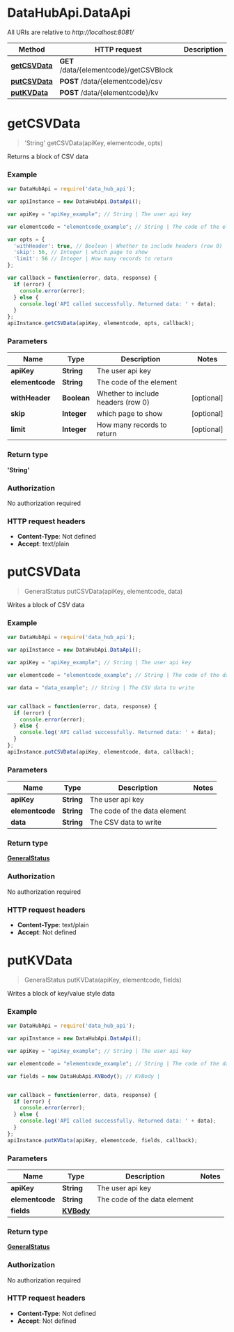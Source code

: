 # DataHubApi.DataApi

All URIs are relative to *http://localhost:8081/*

Method | HTTP request | Description
------------- | ------------- | -------------
[**getCSVData**](DataApi.md#getCSVData) | **GET** /data/{elementcode}/getCSVBlock | 
[**putCSVData**](DataApi.md#putCSVData) | **POST** /data/{elementcode}/csv | 
[**putKVData**](DataApi.md#putKVData) | **POST** /data/{elementcode}/kv | 


<a name="getCSVData"></a>
# **getCSVData**
> &#39;String&#39; getCSVData(apiKey, elementcode, opts)



Returns a block of CSV data

### Example
```javascript
var DataHubApi = require('data_hub_api');

var apiInstance = new DataHubApi.DataApi();

var apiKey = "apiKey_example"; // String | The user api key

var elementcode = "elementcode_example"; // String | The code of the element

var opts = { 
  'withHeader': true, // Boolean | Whether to include headers (row 0)
  'skip': 56, // Integer | which page to show
  'limit': 56 // Integer | How many records to return
};

var callback = function(error, data, response) {
  if (error) {
    console.error(error);
  } else {
    console.log('API called successfully. Returned data: ' + data);
  }
};
apiInstance.getCSVData(apiKey, elementcode, opts, callback);
```

### Parameters

Name | Type | Description  | Notes
------------- | ------------- | ------------- | -------------
 **apiKey** | **String**| The user api key | 
 **elementcode** | **String**| The code of the element | 
 **withHeader** | **Boolean**| Whether to include headers (row 0) | [optional] 
 **skip** | **Integer**| which page to show | [optional] 
 **limit** | **Integer**| How many records to return | [optional] 

### Return type

**&#39;String&#39;**

### Authorization

No authorization required

### HTTP request headers

 - **Content-Type**: Not defined
 - **Accept**: text/plain

<a name="putCSVData"></a>
# **putCSVData**
> GeneralStatus putCSVData(apiKey, elementcode, data)



Writes a block of CSV data

### Example
```javascript
var DataHubApi = require('data_hub_api');

var apiInstance = new DataHubApi.DataApi();

var apiKey = "apiKey_example"; // String | The user api key

var elementcode = "elementcode_example"; // String | The code of the data element

var data = "data_example"; // String | The CSV data to write


var callback = function(error, data, response) {
  if (error) {
    console.error(error);
  } else {
    console.log('API called successfully. Returned data: ' + data);
  }
};
apiInstance.putCSVData(apiKey, elementcode, data, callback);
```

### Parameters

Name | Type | Description  | Notes
------------- | ------------- | ------------- | -------------
 **apiKey** | **String**| The user api key | 
 **elementcode** | **String**| The code of the data element | 
 **data** | **String**| The CSV data to write | 

### Return type

[**GeneralStatus**](GeneralStatus.md)

### Authorization

No authorization required

### HTTP request headers

 - **Content-Type**: text/plain
 - **Accept**: Not defined

<a name="putKVData"></a>
# **putKVData**
> GeneralStatus putKVData(apiKey, elementcode, fields)



Writes a block of key/value style data

### Example
```javascript
var DataHubApi = require('data_hub_api');

var apiInstance = new DataHubApi.DataApi();

var apiKey = "apiKey_example"; // String | The user api key

var elementcode = "elementcode_example"; // String | The code of the data element

var fields = new DataHubApi.KVBody(); // KVBody | 


var callback = function(error, data, response) {
  if (error) {
    console.error(error);
  } else {
    console.log('API called successfully. Returned data: ' + data);
  }
};
apiInstance.putKVData(apiKey, elementcode, fields, callback);
```

### Parameters

Name | Type | Description  | Notes
------------- | ------------- | ------------- | -------------
 **apiKey** | **String**| The user api key | 
 **elementcode** | **String**| The code of the data element | 
 **fields** | [**KVBody**](KVBody.md)|  | 

### Return type

[**GeneralStatus**](GeneralStatus.md)

### Authorization

No authorization required

### HTTP request headers

 - **Content-Type**: Not defined
 - **Accept**: Not defined

